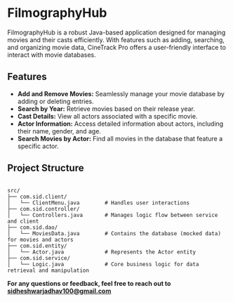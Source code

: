 # FilmographyHub

FilmographyHub is a robust Java-based application designed for managing movies and their casts efficiently. With features such as adding, searching, and organizing movie data, CineTrack Pro offers a user-friendly interface to interact with movie databases.

## Features

- **Add and Remove Movies:** Seamlessly manage your movie database by adding or deleting entries.
- **Search by Year:** Retrieve movies based on their release year.
- **Cast Details:** View all actors associated with a specific movie.
- **Actor Information:** Access detailed information about actors, including their name, gender, and age.
- **Search Movies by Actor:** Find all movies in the database that feature a specific actor.

## Project Structure

<pre><code>
src/
├── com.sid.client/
│   └── ClientMenu.java        # Handles user interactions
├── com.sid.controller/
│   └── Controllers.java       # Manages logic flow between service and client
├── com.sid.dao/
│   └── MoviesData.java        # Contains the database (mocked data) for movies and actors
├── com.sid.entity/
│   └── Actor.java             # Represents the Actor entity
├── com.sid.service/
│   └── Logic.java             # Core business logic for data retrieval and manipulation
</code></pre>




**For any questions or feedback, feel free to reach out to** **sidheshwarjadhav100@gmail.com**


